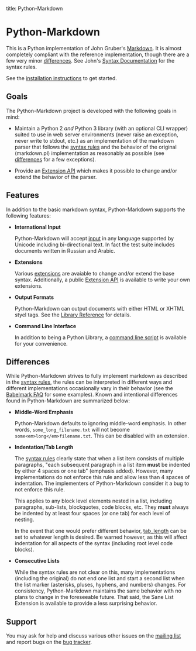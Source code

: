 title: Python-Markdown

Python-Markdown
===============

This is a Python implementation of John Gruber's 
[Markdown](http://daringfireball.net/projects/markdown/). 
It is almost completely compliant with the reference implementation,
though there are a few very minor [differences](#differences). See John's 
[Syntax Documentation](http://daringfireball.net/projects/markdown/syntax) 
for the syntax rules.

See the [installation instructions](install.md) to get started.

Goals
-----

The Python-Markdown project is developed with the following goals in mind:

* Maintain a Python 2 *and* Python 3 library (with an optional CLI wrapper)
  suited to use in web server environments (never raise an exception, never 
  write to stdout, etc.) as an implementation of the markdown parser that 
  follows the [syntax rules](http://daringfireball.net/projects/markdown/syntax)
  and the behavior of the original (markdown.pl) implementation as reasonably
  as possible (see [differences](#differences) for a few exceptions).

* Provide an [Extension API](extensions/api.md) which makes it possible
  to change and/or extend the behavior of the parser.

Features
--------

In addition to the basic markdown syntax, Python-Markdown supports the following
features:

* __International Input__

    Python-Markdown will accept [input](reference.md#text) in any language 
    supported by Unicode including bi-directional text. In fact the test suite 
    includes documents written in Russian and Arabic.

* __Extensions__

    Various [extensions](extensions/index.md) are avaiable to change and/or
    extend the base syntax. Additionally, a public [Extension API](extensions/api.md)
    is available to write your own extensions.

* __Output Formats__

    Python-Markdown can output documents with either HTML or XHTML styel tags. See the
    [Library Reference](reference.md#output_format) for details.

* __Command Line Interface__

    In addition to being a Python Library, a 
    [command line script](cli.md) is available for your convenience.

Differences
-----------

While Python-Markdown strives to fully implement markdown as described in the 
[syntax rules](http://daringfireball.net/projects/markdown/syntax), the rules 
can be interpreted in different ways and different implementations 
occasionally vary in their behavior (see the 
[Babelmark FAQ](http://johnmacfarlane.net/babelmark2/faq.html#what-are-some-examples-of-interesting-divergences-between-implementations)
for some examples). Known and intentional differences found in Python-Markdown 
are summarized below:

* __Middle-Word Emphasis__

    Python-Markdown defaults to ignoring middle-word emphasis. In other words,
    `some_long_filename.txt` will not become `some<em>long</em>filename.txt`.
    This can be disabled with an extension.

* __Indentation/Tab Length__

    The [syntax rules](http://daringfireball.net/projects/markdown/syntax#list) 
    clearly state that when a list item consists of multiple paragraphs, "each 
    subsequent paragraph in a list item **must** be indented by either 4 spaces 
    or one tab" (emphasis added). However, many implementations do not enforce 
    this rule and allow less than 4 spaces of indentation. The implementers of 
    Python-Markdown consider it a bug to not enforce this rule. 

    This applies to any block level elements nested in a list, including
    paragraphs, sub-lists, blockquotes, code blocks, etc. They **must** always 
    be indented by at least four spaces (or one tab) for each level of nesting.

    In the event that one would prefer different behavior,
    [tab_length](reference.md#tab_length) can be set to whatever length is 
    desired. Be warned however, as this will affect indentation for all aspects 
    of the syntax (including root level code blocks).

* __Consecutive Lists__

    While the syntax rules are not clear on this, many implementations (including 
    the original) do not end one list and start a second list when the list marker
    (asterisks, pluses, hyphens, and numbers) changes. For consistency, 
    Python-Markdown maintains the same behavior with no plans to change in the 
    foreseeable future. That said, the Sane List Extension
    is available to provide a less surprising behavior.
    

Support
-------

You may ask for help and discuss various other issues on the [mailing list][] 
and report bugs on the [bug tracker][].

[mailing list]: http://lists.sourceforge.net/lists/listinfo/python-markdown-discuss
[bug tracker]: http://github.com/waylan/Python-Markdown/issues 
